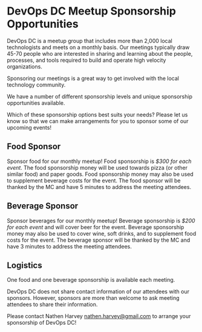 # DevOps DC Meetup Sponsorship Opportunities

DevOps DC is a meetup group that includes more than 2,000 local technologists and meets on a monthly basis.  Our meetings typically draw 45-70 people who are interested in sharing and learning about the people, processes, and tools required to build and operate high velocity organizations.

Sponsoring our meetings is a great way to get involved with the local technology community.

We have a number of different sponsorship levels and unique sponsorship opportunities available.

Which of these sponsorship options best suits your needs? Please let us know so that we can make arrangements for you to sponsor some of our upcoming events!

## Food Sponsor
Sponsor food for our monthly meetup!  Food sponsorship is *$300 for each event*.  The food sponsorship money will be used towards pizza (or other similar food) and paper goods.  Food sponsorship money may also be used to supplement beverage costs for the event.  The food sponsor will be thanked by the MC and have 5 minutes to address the meeting attendees.

## Beverage Sponsor
Sponsor beverages for our monthly meetup!  Beverage sponsorship is *$200 for each event* and will cover beer for the event.  Beverage sponsorship money may also be used to cover wine, soft drinks, and to supplement food costs for the event.  The beverage sponsor will be thanked by the MC and have 3 minutes to address the meeting attendees.

## Logistics

One food and one beverage sponsorship is available each meeting.

DevOps DC does not share contact information of our attendees with our sponsors.  However, sponsors are more than welcome to ask meeting attendees to share their information.

Please contact Nathen Harvey [<nathen.harvey@gmail.com>](mailto:nathen.harvey@gmail.com) to arrange your sponsorship of DevOps DC!
